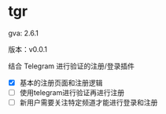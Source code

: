 # tgr

gva: 2.6.1

版本：v0.0.1

结合 Telegram 进行验证的注册/登录插件

- [x] 基本的注册页面和注册逻辑
- [ ] 使用telegram进行验证再进行注册
- [ ] 新用户需要关注特定频道才能进行登录和注册
